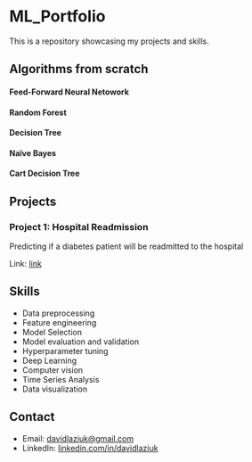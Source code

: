 # ML_Portfolio

This is a repository showcasing my projects and skills.

<!--
## Live Website

A live version of this website can be found [here](https://example.com/).

## Technologies Used

-->
## Algorithms from scratch

#### Feed-Forward Neural Netowork
#### Random Forest
#### Decision Tree
#### Naïve Bayes
#### Cart Decision Tree

## Projects

### Project 1: Hospital Readmission

Predicting if a diabetes patient will be readmitted to the hospital

Link: [link](https://github.com/dlaziuk/ML_Portfolio/tree/main/Hospital%20Readmission)


## Skills

- Data preprocessing
- Feature engineering
- Model Selection
- Model evaluation and validation
- Hyperparameter tuning
- Deep Learning
- Computer vision
- Time Series Analysis
- Data visualization

## Contact

- Email: [davidlaziuk@gmail.com](mailto:davidlaziuk@gmail.com)
- LinkedIn: [linkedin.com/in/davidlaziuk](https://www.linkedin.com/in/davidlaziuk/)
